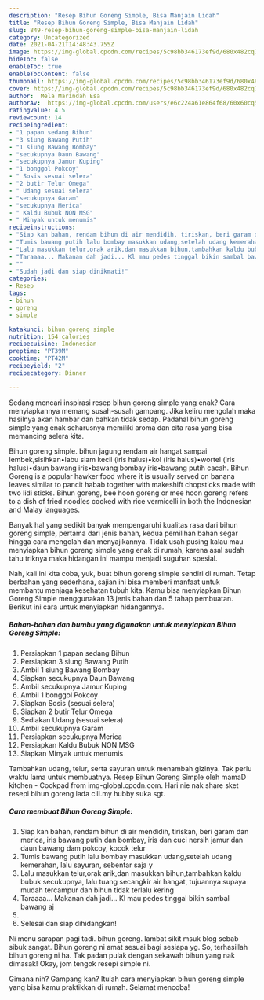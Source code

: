 ```yaml
---
description: "Resep Bihun Goreng Simple, Bisa Manjain Lidah"
title: "Resep Bihun Goreng Simple, Bisa Manjain Lidah"
slug: 849-resep-bihun-goreng-simple-bisa-manjain-lidah
category: Uncategorized
date: 2021-04-21T14:48:43.755Z
image: https://img-global.cpcdn.com/recipes/5c98bb346173ef9d/680x482cq70/bihun-goreng-simple-foto-resep-utama.jpg
hideToc: false
enableToc: true
enableTocContent: false
thumbnail: https://img-global.cpcdn.com/recipes/5c98bb346173ef9d/680x482cq70/bihun-goreng-simple-foto-resep-utama.jpg
cover: https://img-global.cpcdn.com/recipes/5c98bb346173ef9d/680x482cq70/bihun-goreng-simple-foto-resep-utama.jpg
author:  Mela Marindah Esa
authorAv:  https://img-global.cpcdn.com/users/e6c224a61e864f68/60x60cq50/avatar.jpg
ratingvalue: 4.5
reviewcount: 14
recipeingredient:
- "1 papan sedang Bihun"
- "3 siung Bawang Putih"
- "1 siung Bawang Bombay"
- "secukupnya Daun Bawang"
- "secukupnya Jamur Kuping"
- "1 bonggol Pokcoy"
- " Sosis sesuai selera"
- "2 butir Telur Omega"
- " Udang sesuai selera"
- "secukupnya Garam"
- "secukupnya Merica"
- " Kaldu Bubuk NON MSG"
- " Minyak untuk menumis"
recipeinstructions:
- "Siap kan bahan, rendam bihun di air mendidih, tiriskan, beri garam dan merica, iris bawang putih dan bombay, iris dan cuci nersih jamur dan daun bawang dam pokcoy, kocok telur"
- "Tumis bawang putih lalu bombay masukkan udang,setelah udang kemerahan, lalu sayuran, sebentar saja y"
- "Lalu masukkan telur,orak arik,dan masukkan bihun,tambahkan kaldu bubuk secukupnya, lalu tuang secangkir air hangat, tujuannya supaya mudah tercampur dan bihun tidak terlalu kering"
- "Taraaaa... Makanan dah jadi... Kl mau pedes tinggal bikin sambal bawang aj"
- ""
- "Sudah jadi dan siap dinikmati!"
categories:
- Resep
tags:
- bihun
- goreng
- simple

katakunci: bihun goreng simple 
nutrition: 154 calories
recipecuisine: Indonesian
preptime: "PT39M"
cooktime: "PT42M"
recipeyield: "2"
recipecategory: Dinner

---
```



Sedang mencari inspirasi resep bihun goreng simple yang enak? Cara menyiapkannya memang susah-susah gampang. Jika keliru mengolah maka hasilnya akan hambar dan bahkan tidak sedap. Padahal bihun goreng simple yang enak seharusnya memiliki aroma dan cita rasa yang bisa memancing selera kita.


Bihun goreng simple. bihun jagung rendam air hangat sampai lembek,sisihkan•labu siam kecil (iris halus)•kol (iris halus)•wortel (iris halus)•daun bawang iris•bawang bombay iris•bawang putih cacah. Bihun Goreng is a popular hawker food where it is usually served on banana leaves similar to pancit habab together with makeshift chopsticks made with two lidi sticks. Bihun goreng, bee hoon goreng or mee hoon goreng refers to a dish of fried noodles cooked with rice vermicelli in both the Indonesian and Malay languages.

Banyak hal yang sedikit banyak mempengaruhi kualitas rasa dari bihun goreng simple, pertama dari jenis bahan, kedua pemilihan bahan segar hingga cara mengolah dan menyajikannya. Tidak usah pusing kalau mau menyiapkan bihun goreng simple yang enak di rumah, karena asal sudah tahu triknya maka hidangan ini mampu menjadi suguhan spesial.


Nah, kali ini kita coba, yuk, buat bihun goreng simple sendiri di rumah. Tetap berbahan yang sederhana, sajian ini bisa memberi manfaat untuk membantu menjaga kesehatan tubuh kita. Kamu bisa menyiapkan Bihun Goreng Simple menggunakan 13 jenis bahan dan 5 tahap pembuatan. Berikut ini cara untuk menyiapkan hidangannya.

<!--inarticleads1-->

##### Bahan-bahan dan bumbu yang digunakan untuk menyiapkan Bihun Goreng Simple:

1. Persiapkan 1 papan sedang Bihun
1. Persiapkan 3 siung Bawang Putih
1. Ambil 1 siung Bawang Bombay
1. Siapkan secukupnya Daun Bawang
1. Ambil secukupnya Jamur Kuping
1. Ambil 1 bonggol Pokcoy
1. Siapkan  Sosis (sesuai selera)
1. Siapkan 2 butir Telur Omega
1. Sediakan  Udang (sesuai selera)
1. Ambil secukupnya Garam
1. Persiapkan secukupnya Merica
1. Persiapkan  Kaldu Bubuk NON MSG
1. Siapkan  Minyak untuk menumis


Tambahkan udang, telur, serta sayuran untuk menambah gizinya. Tak perlu waktu lama untuk membuatnya. Resep Bihun Goreng Simple oleh mamaD kitchen - Cookpad from img-global.cpcdn.com. Hari nie nak share sket resepi bihun goreng lada cili.my hubby suka sgt. 

<!--inarticleads2-->

##### Cara membuat Bihun Goreng Simple:

1. Siap kan bahan, rendam bihun di air mendidih, tiriskan, beri garam dan merica, iris bawang putih dan bombay, iris dan cuci nersih jamur dan daun bawang dam pokcoy, kocok telur
1. Tumis bawang putih lalu bombay masukkan udang,setelah udang kemerahan, lalu sayuran, sebentar saja y
1. Lalu masukkan telur,orak arik,dan masukkan bihun,tambahkan kaldu bubuk secukupnya, lalu tuang secangkir air hangat, tujuannya supaya mudah tercampur dan bihun tidak terlalu kering
1. Taraaaa... Makanan dah jadi... Kl mau pedes tinggal bikin sambal bawang aj
1. 
1. Selesai dan siap dihidangkan!

Ni menu sarapan pagi tadi. bihun goreng. lambat sikit msuk blog sebab sibuk sangat. Bihun goreng ni amat sesuai bagi sesiapa yg. So, terhasillah bihun goreng ni ha. Tak padan pulak dengan sekawah bihun yang nak dimasak! Okay, jom tengok resepi simple ni. 

Gimana nih? Gampang kan? Itulah cara menyiapkan bihun goreng simple yang bisa kamu praktikkan di rumah. Selamat mencoba!
